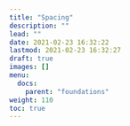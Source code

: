 ```yaml
---
title: "Spacing"
description: ""
lead: ""
date: 2021-02-23 16:32:22
lastmod: 2021-02-23 16:32:27
draft: true
images: []
menu:
  docs:
    parent: "foundations"
weight: 110
toc: true
---
```

